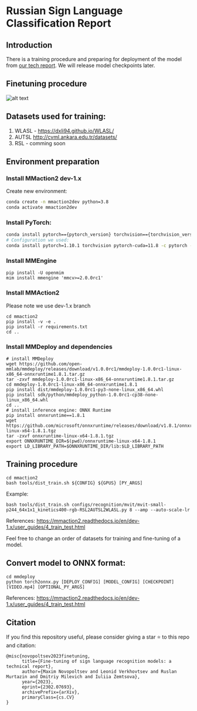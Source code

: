 
# Russian Sign Language Classification Report
## Introduction
There is a training procedure and preparing for deployment of the model from [our tech report](https://arxiv.org/abs/2302.07693).
We will release model checkpoints later.

## Finetuning procedure
![alt text](https://i.imgur.com/DkgCqpV.png)

## Datasets used for training:
1) WLASL - https://dxli94.github.io/WLASL/
2) AUTSL http://cvml.ankara.edu.tr/datasets/
3) RSL - comming soon

## Environment preparation

### Install MMaction2 dev-1.x
Create new environment:
```bash
conda create -n mmaction2dev python=3.8
conda activate mmaction2dev
```

### Install PyTorch:
```bash
conda install pytorch=={pytorch_version} torchvision=={torchvision_version} cudatoolkit={cudatoolkit_version} -c pytorch -c conda-forge
# Configuration we used:
conda install pytorch=1.10.1 torchvision pytorch-cuda=11.8 -c pytorch -c nvidia
```
### Install MMEngine
```
pip install -U openmim
mim install mmengine 'mmcv>=2.0.0rc1'
```
### Install MMAction2
Please note we use dev-1.x branch
```
cd mmaction2
pip install -v -e .
pip install -r requirements.txt
cd ..
```
### Install MMDeploy and dependencies
```
# install MMDeploy
wget https://github.com/open-mmlab/mmdeploy/releases/download/v1.0.0rc1/mmdeploy-1.0.0rc1-linux-x86_64-onnxruntime1.8.1.tar.gz
tar -zxvf mmdeploy-1.0.0rc1-linux-x86_64-onnxruntime1.8.1.tar.gz
cd mmdeploy-1.0.0rc1-linux-x86_64-onnxruntime1.8.1
pip install dist/mmdeploy-1.0.0rc1-py3-none-linux_x86_64.whl
pip install sdk/python/mmdeploy_python-1.0.0rc1-cp38-none-linux_x86_64.whl
cd ..
# install inference engine: ONNX Runtime
pip install onnxruntime==1.8.1
wget https://github.com/microsoft/onnxruntime/releases/download/v1.8.1/onnxruntime-linux-x64-1.8.1.tgz
tar -zxvf onnxruntime-linux-x64-1.8.1.tgz
export ONNXRUNTIME_DIR=$(pwd)/onnxruntime-linux-x64-1.8.1
export LD_LIBRARY_PATH=$ONNXRUNTIME_DIR/lib:$LD_LIBRARY_PATH
```
## Training procedure

```
cd mmaction2
bash tools/dist_train.sh ${CONFIG} ${GPUS} [PY_ARGS]
```
Example:
```
bash tools/dist_train.sh configs/recognition/mvit/mvit-small-p244_64x1x1_kinetics400-rgb-RSL2AUTSL2WLASL.py 8 --amp --auto-scale-lr
```
References: https://mmaction2.readthedocs.io/en/dev-1.x/user_guides/4_train_test.html

Feel free to change an order of datasets for training and fine-tuning of a model.

## Convert model to ONNX format:

```
cd mmdeploy
python torch2onnx.py [DEPLOY_CONFIG] [MODEL_CONFIG] [CHECKPOINT] [VIDEO.mp4] [OPTIONAL_PY_ARGS]
```
References: https://mmaction2.readthedocs.io/en/dev-1.x/user_guides/4_train_test.html

## Citation
If you find this repository useful, please consider giving a star ⭐ to this repo and citation:
```
@misc{novopoltsev2023finetuning,
      title={Fine-tuning of sign language recognition models: a technical report},
      author={Maxim Novopoltsev and Leonid Verkhovtsev and Ruslan Murtazin and Dmitriy Milevich and Iuliia Zemtsova},
      year={2023},
      eprint={2302.07693},
      archivePrefix={arXiv},
      primaryClass={cs.CV}
}
```
